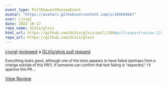 ```yaml
---
event_type: PullRequestReviewEvent
avatar: "https://avatars.githubusercontent.com/u/10469466?"
user: cjvogl
date: 2022-10-17
repo_name: GLVis/glvis
html_url: https://github.com/GLVis/glvis/pull/244#pullrequestreview-1144736499
repo_url: https://github.com/GLVis/glvis
---
```


<a href='https://github.com/cjvogl' target='_blank'>cjvogl</a> <a href='https://github.com/GLVis/glvis/pull/244#pullrequestreview-1144736499' target='_blank'>reviewed</a> a <a href='https://github.com/GLVis/glvis/pull/244' target='_blank'>GLVis/glvis pull request</a>

<small>Everything looks good, although one of the tests appears to have failed (perhaps from a change outside of this PR?).  If someone can confirm that test failing is "expected," I'll approve this PR....</small>

<a href='https://github.com/GLVis/glvis/pull/244#pullrequestreview-1144736499' target='_blank'>View Review</a>